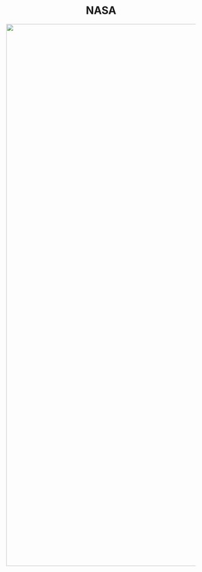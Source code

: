 <div align="center">

<h1>NASA</h1>

<img width="1439" alt="Captura de pantalla 2023-10-12 a las 21 20 27" src="https://github.com/DavidMachio/Nasa/assets/135691621/0d08dd3e-6d14-4b3b-9e2c-3ff002402fd1">



</div>
